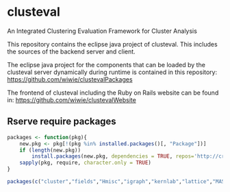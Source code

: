 clusteval
=========

An Integrated Clustering Evaluation Framework for Cluster Analysis

This repository contains the eclipse java project of clusteval. This includes the sources of the backend server and client.

The eclipse java project for the components that can be loaded by the clusteval server dynamically during runtime is contained in this repository: https://github.com/wiwie/clustevalPackages

The frontend of clusteval including the Ruby on Rails website can be found in: https://github.com/wiwie/clustevalWebsite

## Rserve require packages

```R
packages <- function(pkg){
    new.pkg <- pkg[!(pkg %in% installed.packages()[, "Package"])]
    if (length(new.pkg))
        install.packages(new.pkg, dependencies = TRUE, repos='http://cran.rstudio.com/')
    sapply(pkg, require, character.only = TRUE)
}

packages(c("cluster","fields","Hmisc","igraph","kernlab","lattice","MASS","mlbench","stats","proxy","fpc","clv","lars","kohonen"))
```
